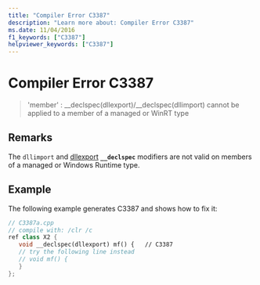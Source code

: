 ```yaml
---
title: "Compiler Error C3387"
description: "Learn more about: Compiler Error C3387"
ms.date: 11/04/2016
f1_keywords: ["C3387"]
helpviewer_keywords: ["C3387"]
---
```

# Compiler Error C3387

> 'member' : __declspec(dllexport)/\__declspec(dllimport) cannot be applied to a member of a managed or WinRT type

## Remarks

The `dllimport` and [dllexport](../../cpp/dllexport-dllimport.md) **`__declspec`** modifiers are not valid on members of a managed or Windows Runtime type.

## Example

The following example generates C3387 and shows how to fix it:

```cpp
// C3387a.cpp
// compile with: /clr /c
ref class X2 {
   void __declspec(dllexport) mf() {   // C3387
   // try the following line instead
   // void mf() {
   }
};
```

